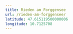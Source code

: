 ```yaml
---
title: Rieden am Forggensee
url: /rieden-am-forggensee/
latitude: 47.615119500000006
longitude: 10.7125708
---
```

